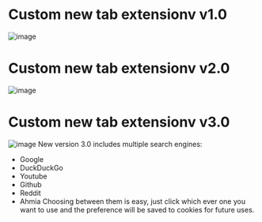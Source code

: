 # Custom new tab extensionv v1.0
![image](https://github.com/xorgzz/NewTabExtension/assets/118397053/c6799518-687c-40b1-bc48-bea620283e2a)

# Custom new tab extensionv v2.0
![image](https://github.com/xorgzz/NewTabExtension/assets/118397053/7b506355-643c-40eb-96aa-eeb48de8bca1)

# Custom new tab extensionv v3.0
![image](https://github.com/xorgzz/NewTabExtension/assets/118397053/ad14d644-a214-48b4-86ad-97b613935be0)
New version 3.0 includes multiple search engines:
 * Google
 * DuckDuckGo
 * Youtube
 * Github
 * Reddit
 * Ahmia
Choosing between them is easy, just click which ever one you want to use and the preference will be saved to cookies for future uses.
